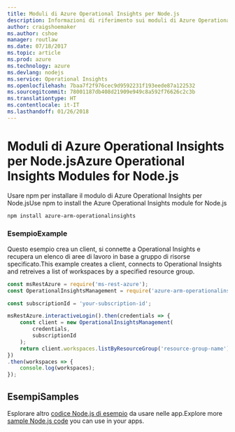 ```yaml
---
title: Moduli di Azure Operational Insights per Node.js
description: Informazioni di riferimento sui moduli di Azure Operational Insights per Node.js
author: craigshoemaker
ms.author: cshoe
manager: routlaw
ms.date: 07/18/2017
ms.topic: article
ms.prod: azure
ms.technology: azure
ms.devlang: nodejs
ms.service: Operational Insights
ms.openlocfilehash: 7baa7f2f976cec9d9592231f193eede87a122532
ms.sourcegitcommit: 78001187db408d21909e949c8a592f76626c2c3b
ms.translationtype: HT
ms.contentlocale: it-IT
ms.lasthandoff: 01/26/2018
---
```

# <a name="azure-operational-insights-modules-for-nodejs"></a><span data-ttu-id="7b428-103">Moduli di Azure Operational Insights per Node.js</span><span class="sxs-lookup"><span data-stu-id="7b428-103">Azure Operational Insights Modules for Node.js</span></span>

<span data-ttu-id="7b428-104">Usare npm per installare il modulo di Azure Operational Insights per Node.js</span><span class="sxs-lookup"><span data-stu-id="7b428-104">Use npm to install the Azure Operational Insights module for Node.js</span></span>

```bash
npm install azure-arm-operationalinsights
```

### <a name="example"></a><span data-ttu-id="7b428-105">Esempio</span><span class="sxs-lookup"><span data-stu-id="7b428-105">Example</span></span> 

<span data-ttu-id="7b428-106">Questo esempio crea un client, si connette a Operational Insights e recupera un elenco di aree di lavoro in base a gruppo di risorse specificato.</span><span class="sxs-lookup"><span data-stu-id="7b428-106">This example creates a client, connects to Operational Insights and retreives a list of workspaces by a specified resource group.</span></span>

```javascript
const msRestAzure = require('ms-rest-azure');
const OperationalInsightsManagement = require('azure-arm-operationalinsights');

const subscriptionId = 'your-subscription-id';

msRestAzure.interactiveLogin().then(credentials => {
    const client = new OperationalInsightsManagement(
        credentials,
        subscriptionId
    );
    return client.workspaces.listByResourceGroup('resource-group-name');
})
.then(workspaces => {
    console.log(workspaces);
});
``` 

## <a name="samples"></a><span data-ttu-id="7b428-107">Esempi</span><span class="sxs-lookup"><span data-stu-id="7b428-107">Samples</span></span>

<span data-ttu-id="7b428-108">Esplorare altro [codice Node.js di esempio](https://azure.microsoft.com/resources/samples/?platform=nodejs) da usare nelle app.</span><span class="sxs-lookup"><span data-stu-id="7b428-108">Explore more [sample Node.js code](https://azure.microsoft.com/resources/samples/?platform=nodejs) you can use in your apps.</span></span>
